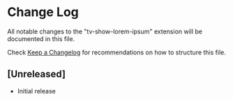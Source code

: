 # Change Log

All notable changes to the "tv-show-lorem-ipsum" extension will be documented in this file.

Check [Keep a Changelog](http://keepachangelog.com/) for recommendations on how to structure this file.

## [Unreleased]

- Initial release
